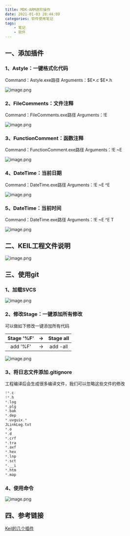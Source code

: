 ```yaml
---
title: MDK-ARM进阶操作
date: 2021-01-03 20:44:09
categories: 软件使用笔记
tags: 
    - 笔记
    - 软件
---
```


## 一、添加插件

### 1、Astyle：一键格式化代码

Command：Astyle.exe路径
Arguments：$E*.c $E*.h

![image.png](Astyle.png)

### 2、FileComments：文件注释

Command：FileComments.exe路径
Arguments：!E

![image.png](FlieComments.png)

### 3、FunctionComment：函数注释

Command：FunctionComment.exe路径
Arguments：!E ~E

![image.png](FunctionComment.png)

### 4、DateTime：当前日期

Command：DateTime.exe路径
Arguments：!E ~E ^E

![image.png](DateTime.png)

### 5、DateTime：当前时间

Command：DateTime.exe路径
Arguments：!E ~E ^E T

![image.png](DateTime2.png)

## 二、KEIL工程文件说明

![image.png](KEIL工程文件说明.jpg)

## 三、使用git

### 1、加载SVCS

![image.png](加载SVCS.png)

### 2、修改Stage：一键添加所有修改

可以做如下修改一键添加所有代码

| Stage '%F' | -> | Stage all |
| :---: | :---: | :---: |
| add '%F' | -> | add -all |

![image.png](一键添加所有修改.png)

### 3、将日志文件添加.gitignore

工程编译后会生成很多编译文件，我们可以忽略这些文件的修改

```c
!*.c 
!*.h
*.log
*.plg
*.bak
*.dep
*.uvguix.*
JLinkLog.txt
*.o
*.d
*.crf
*.tra
*.axf
*.hex
*.lnp
*.sct
*.__i
*.htm
*.map
```

### 4、使用命令

![image.png](使用命令.png)

## 四、参考链接

[Keil的几个插件](https://blog.csdn.net/xinxinsky/article/details/79204763)

